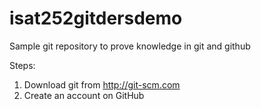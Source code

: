 isat252gitdersdemo
==================

Sample git repository to prove knowledge in git and github

Steps:

1. Download git from http://git-scm.com
1. Create an account on GitHub